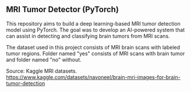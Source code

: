 ## MRI Tumor Detector (PyTorch)

This repository aims to build a deep learning-based MRI tumor detection model using PyTorch. The goal was to develop
an AI-powered system that can assist in detecting and classifying brain tumors from MRI scans.

The dataset used in this project consists of MRI brain scans with labeled tumor regions.
Folder named "yes" consists of MRI scans with brain tumor and folder named "no" without.

Source: Kaggle MRI datasets.
https://www.kaggle.com/datasets/navoneel/brain-mri-images-for-brain-tumor-detection
